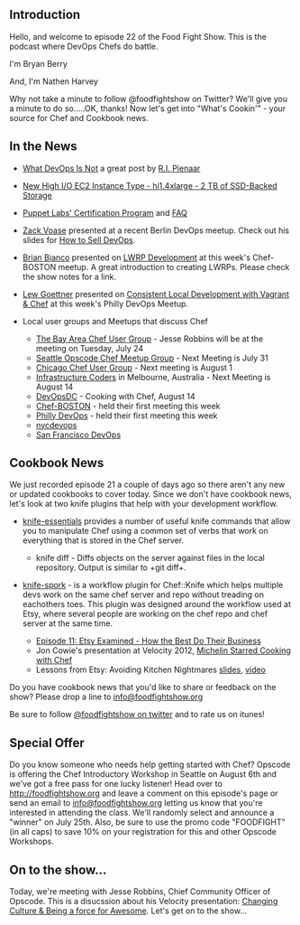 Introduction
------------

Hello, and welcome to episode 22 of the Food Fight Show.  This is the podcast where DevOps Chefs do battle.

I'm Bryan Berry

And, I'm Nathen Harvey

Why not take a minute to follow @foodfightshow on Twitter?  We'll give you a minute to do so.....OK, thanks!  Now let's get into "What's Cookin'" - your source for Chef and Cookbook news.

In the News<a name="news"></a>
-----------
* [What DevOps Is Not](http://www.agileweboperations.com/what-devops-is-not) a great post by [R.I. Pienaar](http://twitter.com/ripienaar)

* [New High I/O EC2 Instance Type - hi1.4xlarge - 2 TB of SSD-Backed Storage](http://aws.typepad.com/aws/2012/07/new-high-io-ec2-instance-type-hi14xlarge.html)

* [Puppet Labs' Certification Program](http://puppetlabs.com/blog/coming-soon-puppet-certification-program/) and [FAQ](http://puppetlabs.com/services/certification/faq/)

* [Zack Voase](https://twitter.com/zacharyvoase) presented at a recent Berlin DevOps meetup.  Check out his slides for [How to Sell DevOps](https://speakerdeck.com/u/zacharyvoase/p/how-to-sell-devops).

* [Brian Bianco](http://twitter.com/brianwbianco) presented on [LWRP Development](http://www.slideshare.net/geekbri/lwrp-presentation) at this week's Chef-BOSTON meetup.  A great introduction to creating LWRPs.  Please check the show notes for a link.

* [Lew Goettner](http://twitter.com/lewg) presented on  [Consistent Local Development with Vagrant & Chef](https://speakerdeck.com/u/lewg/p/consistent-local-development-with-vagrant-and-chef) at this week's Philly DevOps Meetup.

* Local user groups and Meetups that discuss Chef
  * [The Bay Area Chef User Group](http://www.meetup.com/The-Bay-Area-Chef-User-Group/) - Jesse Robbins will be at the meeting on Tuesday, July 24
  * [Seattle Opscode Chef Meetup Group](http://www.meetup.com/Seattle-Opscode-Chef-Meetup-Group/) - Next Meeting is July 31
  * [Chicago Chef User Group](http://www.meetup.com/Chicago-Chef-User-Group/) - Next meeting is August 1
  * [Infrastructure Coders](http://www.meetup.com/Infrastructure-Coders/) in Melbourne, Australia - Next Meeting is August 14
  * [DevOpsDC](http://www.meetup.com/DevOpsDC/) - Cooking with Chef, August 14
  * [Chef-BOSTON](http://www.meetup.com/Chef-BOSTON/) - held their first meeting this week
  * [Philly DevOps](http://phillydevops.org/) - held their first meeting this week
  * [nycdevops](http://www.meetup.com/nycdevops/)
  * [San Francisco DevOps](http://www.meetup.com/San-Francisco-DevOps/)


Cookbook News<a name="cookbooks"></a>
-------------
We just recorded episode 21 a couple of days ago so there aren't any new or updated cookbooks to cover today.  Since we don't have cookbook news, let's look at two knife plugins that help with your development workflow.

* [knife-essentials](https://github.com/jkeiser/knife-essentials) provides a number of useful knife commands that allow you to manipulate Chef using a common set of verbs that work on everything that is stored in the Chef server.
  * knife diff - Diffs objects on the server against files in the local repository. Output is similar to +git diff+.

* [knife-spork](https://github.com/jonlives/knife-spork) - is a workflow plugin for Chef::Knife which helps multiple devs work on the same chef server and repo without treading on eachothers toes. This plugin was designed around the workflow used at Etsy, where several people are working on the chef repo and chef server at the same time.
  * [Episode 11: Etsy Examined - How the Best Do Their Business](http://foodfightshow.org/2012/05/episode-11-etsy-examined-how-best-do.html) 
  * Jon Cowie's presentation at Velocity 2012, [Michelin Starred Cooking with Chef](http://www.slideshare.net/jonlives/michelin-starred-cooking-with-chef) 
  * Lessons from Etsy: Avoiding Kitchen Nightmares [slides](http://www.slideshare.net/mcdonnps/lessons-from-etsy-avoiding-kitchen-nightmares-chefconf-2012), [video](http://www.youtube.com/watch?v=nSnJCJiZDDU)


Do you have cookbook news that you'd like to share or feedback on the show?  Please drop a line to info@foodfightshow.org

Be sure to follow [@foodfightshow on twitter](http://twitter.com/foodfightshow) and to rate us on itunes!

Special Offer
-------------
Do you know someone who needs help getting started with Chef?  Opscode is offering the Chef Introductory Workshop in Seattle on August 6th and we've got a free pass for one lucky listener!  Head over to http://foodfightshow.org and leave a comment on this episode's page or send an email to info@foodfightshow.org letting us know that you're interested in attending the class.  We'll randomly select and announce a "winner" on July 25th.  Also, be sure to use the promo code "FOODFIGHT" (in all caps) to save 10% on your registration for this and other Opscode Workshops.


On to the show...
----------------
Today, we're meeting with Jesse Robbins, Chief Community Officer of Opscode.  This is a disucssion about his Velocity presentation: [Changing Culture & Being a force for Awesome](http://www.youtube.com/watch?v=OU8ihx3nT6I).  Let's get on to the show...
